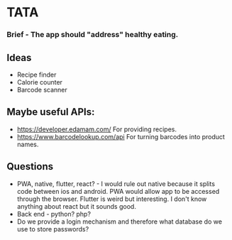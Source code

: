 # TATA

### Brief - The app should "address" healthy eating.

## Ideas
- Recipe finder
- Calorie counter
- Barcode scanner

## Maybe useful APIs:
- https://developer.edamam.com/ For providing recipes.
- https://www.barcodelookup.com/api For turning barcodes into product names.


## Questions
- PWA, native, flutter, react? - I would rule out native because it splits code between ios and android.  PWA would allow app to be accessed through the browser. Flutter is weird but interesting. I don't know anything about react but it sounds good.
- Back end - python? php?
- Do we provide a login mechanism and therefore what database do we use to store passwords?

